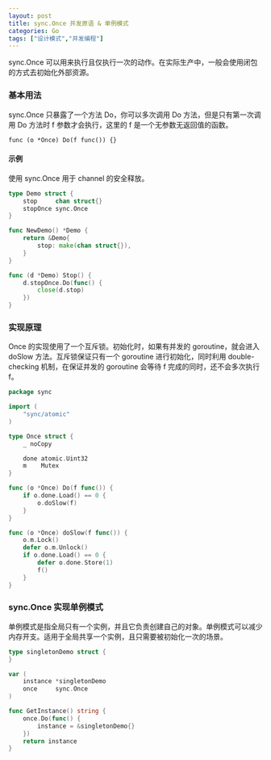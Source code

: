 ```yaml
---
layout: post
title: sync.Once 并发原语 & 单例模式
categories: Go 
tags: ["设计模式","并发编程"]
---
```


sync.Once 可以用来执行且仅执行一次的动作。在实际生产中，一般会使用闭包的方式去初始化外部资源。

### 基本用法
sync.Once 只暴露了一个方法 Do，你可以多次调用 Do 方法，但是只有第一次调用 Do 方法时 f 参数才会执行，这里的 f 是一个无参数无返回值的函数。

`func (o *Once) Do(f func()) {}` 

#### 示例

使用 sync.Once 用于 channel 的安全释放。

``` go
type Demo struct {
	stop     chan struct{}
	stopOnce sync.Once
}

func NewDemo() *Demo {
	return &Demo{
		stop: make(chan struct{}),
	}
}

func (d *Demo) Stop() {
	d.stopOnce.Do(func() {
		close(d.stop)
	})
}
```

### 实现原理
Once 的实现使用了一个互斥锁。初始化时，如果有并发的
goroutine，就会进入doSlow 方法。互斥锁保证只有一个 goroutine 进行初始化，同时利用 double-checking 机制，在保证并发的 goroutine 会等待 f 完成的同时，还不会多次执行 f。

``` go
package sync

import (
	"sync/atomic"
)

type Once struct {
	_ noCopy

	done atomic.Uint32
	m    Mutex
}

func (o *Once) Do(f func()) {
	if o.done.Load() == 0 {
		o.doSlow(f)
	}
}

func (o *Once) doSlow(f func()) {
	o.m.Lock()
	defer o.m.Unlock()
	if o.done.Load() == 0 {
		defer o.done.Store(1)
		f()
	}
}
```

### sync.Once 实现单例模式
单例模式是指全局只有一个实例，并且它负责创建自己的对象。单例模式可以减少内存开支。适用于全局共享一个实例，且只需要被初始化一次的场景。

``` go
type singletonDemo struct {
}

var (
	instance *singletonDemo
	once     sync.Once
)

func GetInstance() string {
	once.Do(func() {
		instance = &singletonDemo{}
	})
	return instance
}
```
